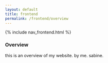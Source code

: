 ```yaml
---
layout: default
title: frontend
permalink: /frontend/overview
---
```


{% include nav_frontend.html %}

### Overview

this is an overview of my website. by me. sabine. 

